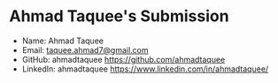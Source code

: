 
# Ahmad Taquee's Submission

- Name: Ahmad Taquee
- Email: taquee.ahmad7@gmail.com
- GitHub: ahmadtaquee https://github.com/ahmadtaquee
- LinkedIn: ahmadtaquee https://www.linkedin.com/in/ahmadtaquee/